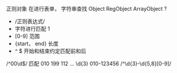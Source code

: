 正则对象 在进行表单， 字符串查找
Object
RegObject   ArrayObject ?
- /正则表达式/
- 字符进行匹配 1
- [0-9] 范围
- {start， end} 长度
- ^  $ 开始和结束约定匹配前和后


/^00\d$/
匹配 010 199 112 ... \d{3}
010-123456 /^\d{3}-\d{5,8}[0-9]/
